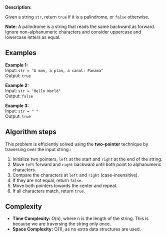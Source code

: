 **Description:**

Given a string `str`, return `true` if it is a palindrome, or `false` otherwise.

**Note:** A palindrome is a string that reads the same backward as forward. Ignore non-alphanumeric characters and consider uppercase and lowercase letters as equal.

## Examples

**Example 1:**  
Input: `str = "A man, a plan, a canal: Panama"`  
Output: `true`

**Example 2:**  
Input: `str = "Hello World"`  
Output: `false`

**Example 3:**  
Input: `str = " "`  
Output: `true`

## Algorithm steps

This problem is efficiently solved using the **two-pointer** technique by traversing over the input string.:

1. Initialize two pointers, `left` at the start and `right` at the end of the string.
2. Move `left` forward and `right` backward until both point to alphanumeric characters.
3. Compare the characters at `left` and `right` (case-insensitive).
4. If they are not equal, return `false`.
5. Move both pointers towards the center and repeat.
6. If all characters match, return `true`.

## Complexity

- **Time Complexity:** O(n), where n is the length of the string. This is because we are traversing the string only once.
- **Space Complexity:** O(1), as no extra data structures are used.